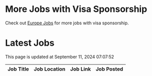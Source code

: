 # More Jobs with Visa Sponsorship

Check out [Europe Jobs](https://github.com/sureshparimi/europejobs#latest-jobs) for more jobs with visa sponsorship.

# Latest Jobs

This page is updated at September 11, 2024 07:07:52

| Job Title | Job Location | Job Link | Job Posted |
| --- | --- | --- | --- |
